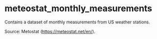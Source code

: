 # meteostat_monthly_measurements

Contains a dataset of monthly measurements from US weather stations.

Source: Metostat (https://meteostat.net/en/).
